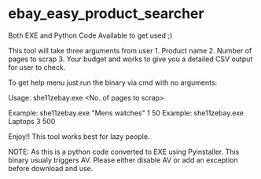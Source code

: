 # ebay_easy_product_searcher

Both EXE and Python Code Available to get used ;)


This tool will take three arguments from user 1. Product name 2. Number of pages to scrap 3. Your budget and works to give you a detailed CSV output for user to check.

To get help menu just run the binary via cmd with no arguments:

Usage: she11zebay.exe <Product name> <No. of pages to scrap> <Budget price>

Example: she11zebay.exe "Mens watches" 1 50
Example: she11zebay.exe Laptops 3 500


Enjoy!! This tool works best for lazy people.

NOTE: As this is a python code converted to EXE using Pyinstaller. This binary usualy triggers AV. Please either disable AV or add an exception before download and use.

